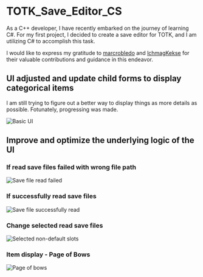 # TOTK_Save_Editor_CS
 
As a C++ developer, I have recently embarked on the journey of learning C#. For my first project, I decided to create a save editor for TOTK, and I am utilizing C# to accomplish this task. 

I would like to express my gratitude to [marcrobledo](https://github.com/marcrobledo/savegame-editors/tree/master/zelda-totk) and [lchmagKekse](https://github.com/lchmagKekse/TOTK-SaveGame-Editor) for their valuable contributions and guidance in this endeavor.


## UI adjusted and update child forms to display categorical items

I am still trying to figure out a better way to display things as more details as possible.
Fotunately, progressing was made.

![Basic UI](https://github.com/Sk-22-2-11/TOTK_Save_Editor_CS/blob/main/pictures/screenshot_ui.jpg)

## Improve and optimize the underlying logic of the UI

### If read save files failed with wrong file path

![Save file read failed](https://github.com/Sk-22-2-11/TOTK_Save_Editor_CS/blob/main/pictures/screenshot_savefile_read_failed.jpg)

### If successfully read save files 

![Save file successfully read](https://github.com/Sk-22-2-11/TOTK_Save_Editor_CS/blob/main/pictures/screenshot_savefile_read.jpg)

### Change selected read save files 

![Selected non-default slots](https://github.com/Sk-22-2-11/TOTK_Save_Editor_CS/blob/main/pictures/screenshot_savefile_read_changed.jpg)

### Item display - Page of Bows

![Page of bows](https://github.com/Sk-22-2-11/TOTK_Save_Editor_CS/blob/main/pictures/screenshot_savefile_read_changed.jpg)
